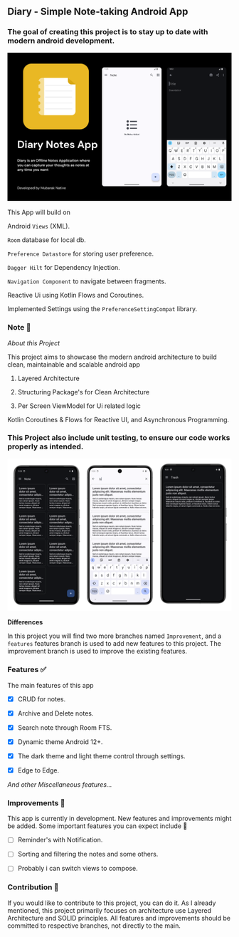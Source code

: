 ## Diary - Simple Note-taking Android App

### The goal of creating this project is to stay up to date with modern android development.

![Diary](Screenshots/Diary.png)

This App will build on

Android `Views` (XML).

`Room` database for local db.

`Preference Datastore` for storing user preference.

`Dagger Hilt` for Dependency Injection.

`Navigation Component` to navigate between fragments.

Reactive Ui using Kotlin Flows and Coroutines.

Implemented Settings using the `PreferenceSettingCompat` library.

### Note 👀

_About this Project_

This project aims to showcase the modern android architecture to build clean, maintainable and scalable android app

1. Layered Architecture

2. Structuring Package's for Clean Architecture

3. Per Screen ViewModel for Ui related logic

Kotlin Coroutines & Flows for Reactive UI, and Asynchronous Programming.


### This Project also include unit testing, to ensure our code works properly as intended.


![Screenshots](Screenshots/Screenshots.png)

**Differences**

In this project you will find two more branches named `Improvement`, and a `features`
features branch is used to add new features to this project. The improvement branch is used to improve the existing features.

### Features ✅

The main features of this app

- [x] CRUD for notes.

- [x] Archive and Delete notes.

- [x] Search note through Room FTS.

- [x] Dynamic theme Android 12+.

- [x] The dark theme and light theme control through settings.

- [x] Edge to Edge.

_And other Miscellaneous features..._

### Improvements 🚀

This app is currently in development. New features and improvements might be added. Some important features you can expect include 🚧

- [ ] Reminder's with Notification.

- [ ] Sorting and filtering the notes and some others.

- [ ] Probably i can switch views to compose.

### Contribution 🤝

If you would like to contribute to this project, you can do it. As I already mentioned, 
this project primarily focuses on architecture use Layered Architecture and SOLID principles. 
All features and improvements should be committed to respective branches, not directly to the main.
